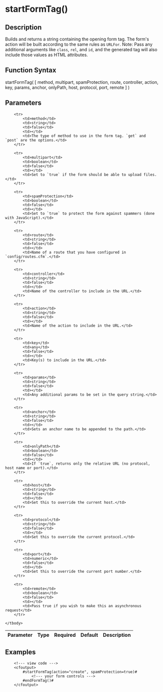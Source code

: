 # startFormTag()

## Description
Builds and returns a string containing the opening form tag. The form's action will be built according to the same rules as `URLFor`. Note: Pass any additional arguments like `class`, `rel`, and `id`, and the generated tag will also include those values as HTML attributes.

## Function Syntax
startFormTag( [ method, multipart, spamProtection, route, controller, action, key, params, anchor, onlyPath, host, protocol, port, remote ] )


## Parameters
<table>
	<thead>
		<tr>
			<th>Parameter</th>
			<th>Type</th>
			<th>Required</th>
			<th>Default</th>
			<th>Description</th>
		</tr>
	</thead>
	<tbody>
		
		<tr>
			<td>method</td>
			<td>string</td>
			<td>false</td>
			<td></td>
			<td>The type of method to use in the form tag. `get` and `post` are the options.</td>
		</tr>
		
		<tr>
			<td>multipart</td>
			<td>boolean</td>
			<td>false</td>
			<td></td>
			<td>Set to `true` if the form should be able to upload files.</td>
		</tr>
		
		<tr>
			<td>spamProtection</td>
			<td>boolean</td>
			<td>false</td>
			<td></td>
			<td>Set to `true` to protect the form against spammers (done with JavaScript).</td>
		</tr>
		
		<tr>
			<td>route</td>
			<td>string</td>
			<td>false</td>
			<td></td>
			<td>Name of a route that you have configured in `config/routes.cfm`.</td>
		</tr>
		
		<tr>
			<td>controller</td>
			<td>string</td>
			<td>false</td>
			<td></td>
			<td>Name of the controller to include in the URL.</td>
		</tr>
		
		<tr>
			<td>action</td>
			<td>string</td>
			<td>false</td>
			<td></td>
			<td>Name of the action to include in the URL.</td>
		</tr>
		
		<tr>
			<td>key</td>
			<td>any</td>
			<td>false</td>
			<td></td>
			<td>Key(s) to include in the URL.</td>
		</tr>
		
		<tr>
			<td>params</td>
			<td>string</td>
			<td>false</td>
			<td></td>
			<td>Any additional params to be set in the query string.</td>
		</tr>
		
		<tr>
			<td>anchor</td>
			<td>string</td>
			<td>false</td>
			<td></td>
			<td>Sets an anchor name to be appended to the path.</td>
		</tr>
		
		<tr>
			<td>onlyPath</td>
			<td>boolean</td>
			<td>false</td>
			<td></td>
			<td>If `true`, returns only the relative URL (no protocol, host name or port).</td>
		</tr>
		
		<tr>
			<td>host</td>
			<td>string</td>
			<td>false</td>
			<td></td>
			<td>Set this to override the current host.</td>
		</tr>
		
		<tr>
			<td>protocol</td>
			<td>string</td>
			<td>false</td>
			<td></td>
			<td>Set this to override the current protocol.</td>
		</tr>
		
		<tr>
			<td>port</td>
			<td>numeric</td>
			<td>false</td>
			<td></td>
			<td>Set this to override the current port number.</td>
		</tr>
		
		<tr>
			<td>remote</td>
			<td>boolean</td>
			<td>false</td>
			<td></td>
			<td>Pass true if you wish to make this an asynchronous request</td>
		</tr>
		
	</tbody>
</table>


## Examples
	
		<!--- view code --->
		<cfoutput>
		    #startFormTag(action="create", spamProtection=true)#
		        <!--- your form controls --->
		    #endFormTag()#
		</cfoutput>
